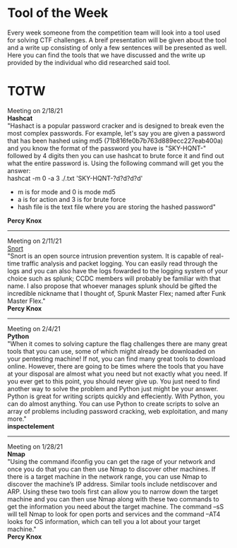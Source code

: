 # Tool of the Week
Every week someone from the competition team will look into a tool used for solving CTF challenges. A breif presentation will be given about the tool and a write up consisting of only a few sentences will be presented as well. Here you can find the tools that we have discussed and the write up provided by the individual who did researched said tool.

# TOTW
Meeting on 2/18/21<br>
<b>Hashcat</b><br>
"Hashact is a popular password cracker and is designed to break even the most complex passwords. For example, let's say you are given a password that has been hashed using md5 (71b816fe0b7b763d889ecc227eab400a) and you know the format of the password you have is "SKY-HQNT-" followed by 4 digits then you can use hashcat to brute force it and find out what the entire password is. Using the following command will get you the answer:<br>
hashcat -m 0 -a 3 ./<hash file name>.txt 'SKY-HQNT-?d?d?d?d' <br>
- m is for mode and 0 is mode md5 <br>
- a is for action and 3 is for brute force <br>
- hash file is the text file where you are storing the hashed password" <br>

<b>Percy Knox</b>

----

Meeting on 2/11/21<br>
[Snort](https://www.snort.org/) <br>
"Snort is an open source intrusion prevention system. It is capable of real-time traffic analysis and packet logging. You can easily read through the logs and you can also have the logs fowarded to the logging system of your choice such as splunk; CCDC members will probably be familiar with that name. I also propose that whoever manages splunk should be gifted the incredible nickname that I thought of, Spunk Master Flex; named after Funk Master Flex." <br>
<b>Percy Knox</b>

----

Meeting on 2/4/21<br>
<b>Python</b> <br>
"When it comes to solving capture the flag challenges there are many great tools that you can use, some of which might already be downloaded on your pentesting machine! If not, you can find many great tools to download online. However, there are going to be times where the tools that you have at your disposal are almost what you need but not exactly what you need. If you ever get to this point, you should never give up. You just need to find another way to solve the problem and Python just might be your answer. Python is great for writing scripts quickly and effeciently. With Python, you can do almost anything. You can use Python to create scripts to solve an array of problems including password cracking, web exploitation, and many more." <br>
<b>inspectelement</b>

----

Meeting on 1/28/21 <br>
<b>Nmap</b> <br>
"Using the command ifconfig you can get the rage of your network and once you do that you can then use Nmap to discover other machines. If there is a target machine in the network range, you can use Nmap to discover the machine’s IP address. Similar tools include netdiscover and ARP. Using these two tools first can allow you to narrow down the target machine and you can then use Nmap along with these two commands to get the information you need about the target machine. The command –sS will tell Nmap to look for open ports and services and the command –AT4 looks for OS information, which can tell you a lot about your target machine." <br>
<b>Percy Knox</b>
